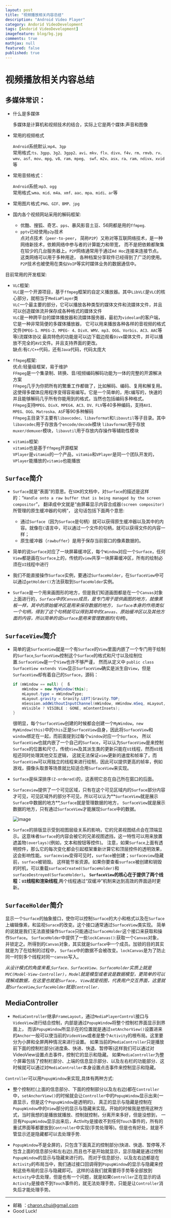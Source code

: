```yaml
---
layout: post
title: "视频播放相关内容总结"
description: "Android Video Player"
category: Andorid VideoDevelopment
tags: [Andorid VideoDevelopment]
imagefeature: blog/bg.jpg
comments: true
mathjax: null
featured: false
published: true
---
```


视频播放相关内容总结
===

多媒体常识：
---

- 什么是多媒体             

    多媒体是计算机和视频技术的结合，实际上它是两个媒体:声音和图像
	
- 常用的视频格式

	`Android`系统默认:`mp4`、`3gp`	           
	常用格式:`ts、3gpp、3g2、3gpp2、avi、mkv、flv、divx、f4v、rm、rmvb、rv、wmv、asf、mov、mpg、v8、ram、mpeg、
	swf、m2v、asx、ra、ram、ndivx、xvid`等	 
			  
- 常用音频格式：

	`Android`系统:`mp3、ogg`           
	常用格式:`wma、mid、m4a、xmf、aac、mpa、midi、ar`等
	
- 常用图片格式:`PNG、GIF、BMP、jpg`

- 国内各个视频网站采用的解码框架:  

	- 优酷、搜狐、奇艺、`pps`、暴风影音土豆、56网都是用的`ffmpeg`.       
	- `pptv`已经使用`p2p`技术       
		点对点技术（`peer-to-peer`， 简称`P2P`）又称对等互联网络技术，是一种网络新技术，依赖网络中参与者的计算能力和带宽，
		而不是把依赖都聚集在较少的几台服务器上。`P2P`网络通常用于通过`Ad Hoc`连接来连接节点。这类网络可以用于多种用途，
		各种档案分享软件已经得到了广泛的使用。`P2P`技术也被使用在类似`VoIP`等实时媒体业务的数据通信中。
                      
目前常用的开发框架:   

- `VLC`框架:     
	`VLC`是一个开源项目，基于`ffmpeg`框架的自定义播放器。其中`LibVLC`是`VLC`的核心部分，就相当于`MediaPlayer`类           
	`VLC`一个最主要的部分，它可以播放各种类型的媒体文件和流媒体文件，并且可以创造媒体流并保存成各种格式的媒体文件      
	`VLC`是一种跨平台的媒体播放器和流媒体服务器，最初为`videolan`的客户端，它是一种非常简便的多媒体播放器，
	它可以用来播放各种各样的音视频的格式文件(`MPEG-1、MPEG-2、MPEG- 4、DivX、WMV、mp3、OGG、Vorbis、AC3、AAC`等等)流媒体协议
	最具特色的功能是可以边下载边观看`Divx`媒体文件，并可以播放不完全的`AVI`文件。并且支持界面的更改。          
	缺点:有`C/C++`代码，还有`Java`代码，代码太庞大	         
	
- `ffmpeg`框架:      
	优点:轻量级框架，易于维护         
	`FFmpeg`是一个集录制、转换、音/视频编码解码功能为一体的完整的开源解决方案         
	`FFmpeg`几乎为你把所有的繁重工作都做了，比如解码、编码、复用和解复用。     
	这使得多媒体应用程序变得容易编写。它是一个简单的，用`C`编写的，快速的并且能够解码几乎所有你能用到的格式，当然也包括编码多种格式。          
	`FFmpeg`支持`MPEG、DivX、MPEG4、AC3、DV、FLV`等40多种编码，支持`AVI、MPEG、OGG、Matroska、AS`F等90多种解码          
	`FFmpeg`主目录下主要有`libavcodec、libavformat`和`libavutil`等子目录。其中`libavcodec`用于存放各个`encode/decode`模块
	`libavformat`用于存放`muxer/demuxer`模块，`libavutil`用于存放内存操作等辅助性模块
	
- `vitamio`框架:      
	`vitamio`也是基于`ffmpeg`开源框架          
	`VPlayer`是`vitamio`的一个产品，`vitamio`和`VPlayer`是同一个团队开发的，`VPlayer`能播放的`vitamio`也能播放         
	
	
## `Surface`简介

- `Surface`就是“表面”的意思。在`SDK`的文档中，对`Surface`的描述是这样的：“`Handle onto a raw buffer that is being managed by the screen compositor`”，
	翻译成中文就是“由屏幕显示内容合成器`(screen compositor)`所管理的原生缓冲器的句柄”，	这句话包括下面两个意思:     

    - 通过`Surface`（因为`Surface`是句柄）就可以获得原生缓冲器以及其中的内容。就像在`C`语言中，可以通过一个文件的句柄，就可以获得文件的内容一样；
    - 原生缓冲器（`rawbuffer`）是用于保存当前窗口的像素数据的。

- 简单的说`Surface`对应了一块屏幕缓冲区，每个`Window`对应一个`Surface`，任何`View`都是画在`Surface`上的，传统的`view`共享一块屏幕缓冲区，所有的绘制必须在`UI`线程中进行
- 我们不能直接操作`Surface`实例，要通过`SurfaceHolder`，在`SurfaceView`中可以通过`getHolder()`方法获取到`SurfaceHolder`实例。
- `Surface`是一个用来画图形的地方，但是我们知道画图都是在一个`Canvas`对象上面进行的，*`Surface`中的`Canvas`成员，是专门用于提供画图的地方，就像黑板一样，其中的原始缓冲区是用来保存数据的地方，
	`Surface`本身的作用类似一个句柄，得到了这个句柄就可以得到其中的`Canvas`、原始缓冲区以及其他方面的内容，所以简单的说`Surface`是用来管理数据的(句柄)*。
	
## `SurfaceView`简介      

- 简单的说`SurfaceView`就是一个有`Surface`的`View`里面内嵌了一个专门用于绘制的`Surface`,`SurfaceView`控制这个`Surface`的格式和尺寸以及绘制位置.`SurfaceView`是一个`View`也许不够严谨，
	然而从定义中 `public class SurfaceView extends View`显示`SurfaceView`确实是派生自`View`，但是`SurfaceView`却有着自己的`Surface`，源码：
    ```java
    if (mWindow == null) {  ß
		mWindow = new MyWindow(this);  
		mLayout.type = mWindowType;  
		mLayout.gravity = Gravity.LEFT|Gravity.TOP;  
		mSession.addWithoutInputChannel(mWindow, mWindow.mSeq, mLayout,  
		mVisible ? VISIBLE : GONE, mContentInsets);  
    }  
    ```
    很明显，每个`SurfaceView`创建的时候都会创建一个`MyWindow`，`new MyWindow(this)`中的`this`正是`SurfaceView`自身，因此将`SurfaceView`和`window`绑定在一起，而前面提到过每个`window`对应一个`Surface`，
	所以`SurfaceView`也就内嵌了一个自己的`Surface`，可以认为`SurfaceView`是来控制`Surface`的位置和尺寸。传统`View`及其派生类的更新只能在`UI`线程，然而`UI`线程还同时处理其他交互逻辑，
	这就无法保证`view`更新的速度和帧率了，而`SurfaceView`可以用独立的线程来进行绘制，因此可以提供更高的帧率，例如游戏，摄像头取景等场景就比较适合用`SurfaceView`来实现。
	
- `Surface`是纵深排序`(Z-ordered)`的，这表明它总在自己所在窗口的后面。
- `Surfaceview`提供了一个可见区域，只有在这个可见区域内的`Surface`部分内容才可见，可见区域外的部分不可见，所以可以认为**`SurfaceView`就是展示`Surface`中数据的地方**,`Surface`就是管理数据的地方，
	`SurfaceView`就是展示数据的地方，只有通过`SurfaceView`才能展现`Surface`中的数据。           
	
	![image](https://github.com/CharonChui/Pictures/blob/master/SurfaceView.png?raw=true)   


- `Surface`的排版显示受到视图层级关系的影响，它的兄弟视图结点会在顶端显示。这意味者`Surface`的内容会被它的兄弟视图遮挡，这一特性可以用来放置遮盖物`(overlays)`(例如，文本和按钮等控件)。
	注意，如果`Surface`上面有透明控件，那么它的每次变化都会引起框架重新计算它和顶层控件的透明效果，这会影响性能。`surfaceview`变得可见时，`surface`被创建；`surfaceview`隐藏前，`surface`被销毁。
	这样能节省资源。如果你要查看`surface`被创建和销毁的时机，可以重载`surfaceCreated(SurfaceHolder)`和`surfaceDestroyed(SurfaceHolder)`。
	**`SurfaceView`的核心在于提供了两个线程：`UI`线程和渲染线程**,两个线程通过“双缓冲”机制来达到高效的界面适时更新。

## `SurfaceHolder`简介

显示一个`Surface`的抽象接口，使你可以控制`Surface`的大小和格式以及在`Surface`上编辑像素，和监视`Surace`的改变。这个接口通常通过`SurfaceView`类实现。
简单的说就是我们无法直接操作`Surface`只能通过`SurfaceHolder`这个接口来获取和操作`Surface`。
`SurfaceHolder`中提供了一些`lockCanvas()`:获取一个`Canvas`对象，并锁定之。所得到的`Canvas`对象，其实就是`Surface`中一个成员。加锁的目的其实就是为了在绘制的过程中，
`Surface`中的数据不会被改变。`lockCanvas`是为了防止同一时刻多个线程对同一`canvas`写入。


*从设计模式的角度来看,`Surface、SurfaceView、SurfaceHolder`实质上就是`MVC(Model-View-Controller)`，`Model`就是模型或者说是数据模型，更简单的可以理解成数据，在这里也就是`Surface`，
`View`就是视图，代表用户交互界面，这里就是`SurfaceView`,`SurfaceHolder`就是`Controller.`*


## MediaController

- `MediaController`继承`FrameLayout`，通过`MediaPlayerControl`接口与`VideoView`进行结合控制，内部是通过`PopupWindow`将整个控制栏界面显示到界面上，
	而该`PopupWindow`所显示在的位置就是通过`setAnchorView()`设置进来的`Anchor`一般可以使当前的`VideoView`或者是整个`Activity`的根布局。这里要分为小屏和全屏两种情况来进行设置。
	如果当前的`MediaController`只是播放前下面的控制栏部分(进度条、快进、快退、暂停等)这样我们可以通过对VideoView设置点击事件，控制它的显示和隐藏。
	如果`MediaController`为整个屏幕包括了控制栏部分、上端的信息显示部分、以及左右栏的功能部分、这时候就可以通过对`MediaController`本身设置点击事件来控制显示和隐藏。         
	
`Controller`可以用`PopupWindow`来实现,具体有两种方式:     

- 整个控制栏(上面的信息部分、下面的控制部分以及左右边)都在`Controller`中，`setAnchorView()`的时候就会让`Controller`中的`PopupWindow`显示出来(一直显示，但是这个`PopupWindow`是透明的)，
	真正的显示与隐藏是控制在`PopupWindow`中的`View`部分的显示与隐藏来实现。开始的时候我是想用这种方式，当时我想的是播放就播放、控制就控制，分离开来多好，但是没想到，
	一旦有`PopupWindow`显示出来后，Activity是接收不到任何`Touch`事件的，所有的重试界面等都要放到`Controller`中实现(手势处理等)。但是也有好处，就是不管显示还是隐藏都可以去处理手势.
		
- `PopupWindow`不是全屏的，只包含下面真正的控制部分(快进、快退、暂停等,不包含上面的信息部分和左右边),而且也不是开始就显示，显示隐藏是通过控制`PopupWindow`的显示与隐藏来进行的。
	而对于信息部分、以及左右边都是在`Activity`的布局当中，我们通过接口回调得到`PopupWindow`的显示与隐藏来控制这些布局的显示与隐藏即可。
	这样的话我们就需要将手势等全部放到`Activity`中去处理，但是也有一个问题，就是如果`Controller`正在显示的话`Activity`是接收不到`Touch`事件的，就无法处理手势，只能是让`Controller`消失后才能处理手势。

---

- 邮箱 ：charon.chui@gmail.com  
- Good Luck! 